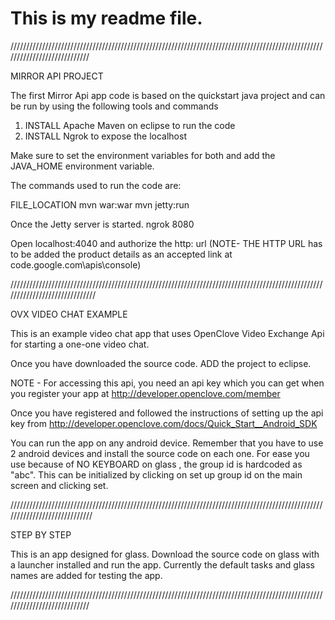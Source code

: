 # This is my readme file.

////////////////////////////////////////////////////////////////////////////////////////////////////////////////////////////

MIRROR API PROJECT

The first Mirror Api app code is based on the quickstart java project and can be run by using the following tools and commands

1. INSTALL Apache Maven on eclipse to run the code
2. INSTALL Ngrok to expose the localhost

Make sure to set the environment variables for both and add the JAVA_HOME environment variable.

The commands used to run the code are:

FILE_LOCATION
mvn war:war
mvn jetty:run

Once the Jetty server is started.
ngrok 8080 

Open localhost:4040 and authorize the http: url
(NOTE- THE HTTP URL has to be added the product details as an accepted link at code.google.com\apis\console)

//////////////////////////////////////////////////////////////////////////////////////////////////////////////////////////////

OVX VIDEO CHAT EXAMPLE

This is an example video chat app that uses OpenClove Video Exchange Api for starting a one-one video chat.

Once you have downloaded the source code. ADD the project to eclipse.

NOTE - For accessing this api, you need an api key which you can get when you register your app at 
http://developer.openclove.com/member 

Once you have registered and followed the instructions of setting up the api key from 
http://developer.openclove.com/docs/Quick_Start__Android_SDK

You can run the app on any android device. Remember that you have to use 2 android devices and install the source code on each one.
For ease you use because of NO KEYBOARD on glass , the group id is hardcoded as "abc". This can be initialized by clicking on set up 
group id on the main screen and clicking set.

/////////////////////////////////////////////////////////////////////////////////////////////////////////////////////////////

STEP BY STEP

This is an app designed for glass.
Download the source code on glass with a launcher installed and run the app. Currently the default tasks and glass names are added
for testing the app.

////////////////////////////////////////////////////////////////////////////////////////////////////////////////////////////